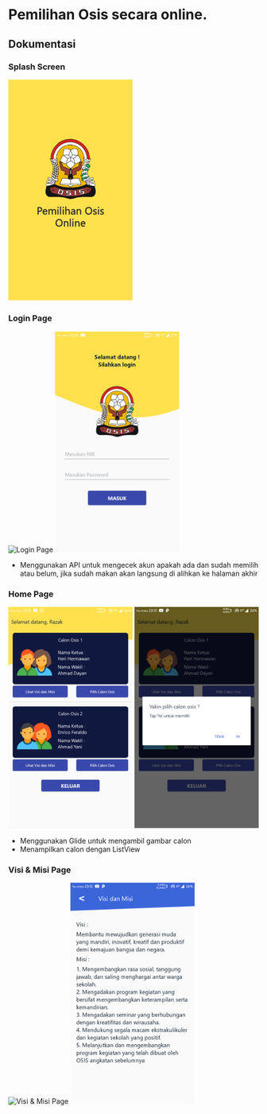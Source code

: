 # Pemilihan Osis secara online.

## **Dokumentasi**

### Splash Screen
<img src="https://raw.githubusercontent.com/heri1876/Pemilihan-Osis/master/Assets/UI/1.%20SplashScreen/1.%20SplashScreen.png" alt="Splash Screen" width="250">

### Login Page
![Login Page]()
<img src="https://raw.githubusercontent.com/heri1876/Pemilihan-Osis/master/Assets/UI/2.%20Login%20Page/2.%20Login%20Page.png" alt="Login Page" width="250">

* Menggunakan API untuk mengecek akun apakah ada dan sudah memilih atau belum, jika sudah makan akan langsung di alihkan ke halaman akhir

### Home Page
<img src="https://raw.githubusercontent.com/heri1876/Pemilihan-Osis/master/Assets/UI/3.%20Home%20Page/3.%20Home%20Page.png" alt="Home Page" width="250">
<img src="https://raw.githubusercontent.com/heri1876/Pemilihan-Osis/master/Assets/UI/3.%20Home%20Page/3.%20Home%20Page%20(Klik%20memilih).png" alt="Home Page ketika memilih" width="250">

* Menggunakan Glide untuk mengambil gambar calon
* Menampilkan calon dengan ListView

### Visi & Misi Page
![Visi & Misi Page]()
<img src="https://github.com/heri1876/Pemilihan-Osis/blob/master/Assets/UI/4.%20Visi%20%26%20Misi%20Page/4.%20Visi%20%26%20Misi%20Page.png" alt="Visi & Misi Page" width="250">
